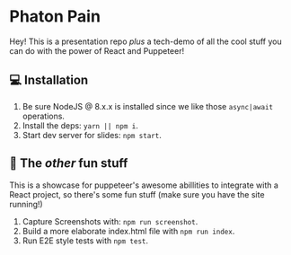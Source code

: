 # Phaton Pain

Hey! This is a presentation repo _plus_ a tech-demo of all the cool stuff you can do with the power of React and Puppeteer!

## 💻 Installation

1. Be sure NodeJS @ 8.x.x is installed since we like those `async|await` operations.
2. Install the deps: `yarn || npm i`.
3. Start dev server for slides: `npm start`.

## 🎉 The _other_ fun stuff

This is a showcase for puppeteer's awesome abillities to integrate with a React project, so there's some fun stuff (make sure you have the site running!)

1. Capture Screenshots with: `npm run screenshot`.
2. Build a more elaborate index.html file with `npm run index`.
3. Run E2E style tests with `npm test`.

